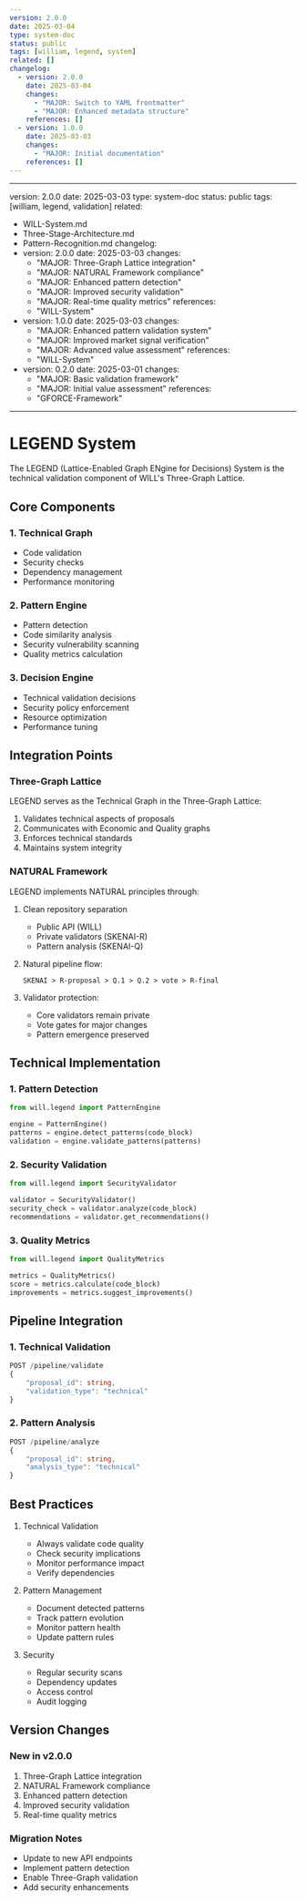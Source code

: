 ```yaml
---
version: 2.0.0
date: 2025-03-04
type: system-doc
status: public
tags: [william, legend, system]
related: []
changelog:
  - version: 2.0.0
    date: 2025-03-04
    changes:
      - "MAJOR: Switch to YAML frontmatter"
      - "MAJOR: Enhanced metadata structure"
    references: []
  - version: 1.0.0
    date: 2025-03-03
    changes:
      - "MAJOR: Initial documentation"
    references: []
---
```

---
version: 2.0.0
date: 2025-03-03
type: system-doc
status: public
tags: [william, legend, validation]
related:
  - WILL-System.md
  - Three-Stage-Architecture.md
  - Pattern-Recognition.md
changelog:
  - version: 2.0.0
    date: 2025-03-03
    changes:
      - "MAJOR: Three-Graph Lattice integration"
      - "MAJOR: NATURAL Framework compliance"
      - "MAJOR: Enhanced pattern detection"
      - "MAJOR: Improved security validation"
      - "MAJOR: Real-time quality metrics"
    references:
      - "WILL-System"
  - version: 1.0.0
    date: 2025-03-03
    changes:
      - "MAJOR: Enhanced pattern validation system"
      - "MAJOR: Improved market signal verification"
      - "MAJOR: Advanced value assessment"
    references:
      - "WILL-System"
  - version: 0.2.0
    date: 2025-03-01
    changes:
      - "MAJOR: Basic validation framework"
      - "MAJOR: Initial value assessment"
    references:
      - "GFORCE-Framework"
---

# LEGEND System

The LEGEND (Lattice-Enabled Graph ENgine for Decisions) System is the technical validation component of WILL's Three-Graph Lattice.

## Core Components

### 1. Technical Graph
- Code validation
- Security checks
- Dependency management
- Performance monitoring

### 2. Pattern Engine
- Pattern detection
- Code similarity analysis
- Security vulnerability scanning
- Quality metrics calculation

### 3. Decision Engine
- Technical validation decisions
- Security policy enforcement
- Resource optimization
- Performance tuning

## Integration Points

### Three-Graph Lattice
LEGEND serves as the Technical Graph in the Three-Graph Lattice:
1. Validates technical aspects of proposals
2. Communicates with Economic and Quality graphs
3. Enforces technical standards
4. Maintains system integrity

### NATURAL Framework
LEGEND implements NATURAL principles through:
1. Clean repository separation
   - Public API (WILL)
   - Private validators (SKENAI-R)
   - Pattern analysis (SKENAI-Q)

2. Natural pipeline flow:
   ```
   SKENAI > R-proposal > Q.1 > Q.2 > vote > R-final
   ```

3. Validator protection:
   - Core validators remain private
   - Vote gates for major changes
   - Pattern emergence preserved

## Technical Implementation

### 1. Pattern Detection
```python
from will.legend import PatternEngine

engine = PatternEngine()
patterns = engine.detect_patterns(code_block)
validation = engine.validate_patterns(patterns)
```

### 2. Security Validation
```python
from will.legend import SecurityValidator

validator = SecurityValidator()
security_check = validator.analyze(code_block)
recommendations = validator.get_recommendations()
```

### 3. Quality Metrics
```python
from will.legend import QualityMetrics

metrics = QualityMetrics()
score = metrics.calculate(code_block)
improvements = metrics.suggest_improvements()
```

## Pipeline Integration

### 1. Technical Validation
```typescript
POST /pipeline/validate
{
    "proposal_id": string,
    "validation_type": "technical"
}
```

### 2. Pattern Analysis
```typescript
POST /pipeline/analyze
{
    "proposal_id": string,
    "analysis_type": "technical"
}
```

## Best Practices

1. Technical Validation
   - Always validate code quality
   - Check security implications
   - Monitor performance impact
   - Verify dependencies

2. Pattern Management
   - Document detected patterns
   - Track pattern evolution
   - Monitor pattern health
   - Update pattern rules

3. Security
   - Regular security scans
   - Dependency updates
   - Access control
   - Audit logging

## Version Changes

### New in v2.0.0
1. Three-Graph Lattice integration
2. NATURAL Framework compliance
3. Enhanced pattern detection
4. Improved security validation
5. Real-time quality metrics

### Migration Notes
- Update to new API endpoints
- Implement pattern detection
- Enable Three-Graph validation
- Add security enhancements